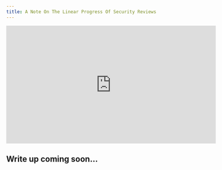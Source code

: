 ```yaml
---
title: A Note On The Linear Progress Of Security Reviews
---
```


<iframe width="560" height="315" src="https://youtu.be/0STq_tuJKJI" title="YouTube video player" frameborder="0" allow="accelerometer; autoplay; clipboard-write; encrypted-media; gyroscope; picture-in-picture; web-share" allowfullscreen></iframe>

## Write up coming soon...
